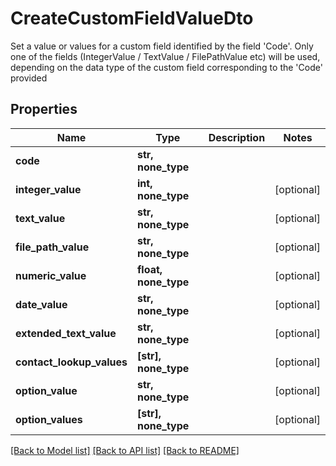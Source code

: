 # CreateCustomFieldValueDto

Set a value or values for a custom field identified by the field 'Code'. Only one of the fields (IntegerValue / TextValue / FilePathValue etc) will be used,  depending on the data type of the custom field corresponding to the 'Code' provided

## Properties
Name | Type | Description | Notes
------------ | ------------- | ------------- | -------------
**code** | **str, none_type** |  | 
**integer_value** | **int, none_type** |  | [optional] 
**text_value** | **str, none_type** |  | [optional] 
**file_path_value** | **str, none_type** |  | [optional] 
**numeric_value** | **float, none_type** |  | [optional] 
**date_value** | **str, none_type** |  | [optional] 
**extended_text_value** | **str, none_type** |  | [optional] 
**contact_lookup_values** | **[str], none_type** |  | [optional] 
**option_value** | **str, none_type** |  | [optional] 
**option_values** | **[str], none_type** |  | [optional] 

[[Back to Model list]](../README.md#documentation-for-models) [[Back to API list]](../README.md#documentation-for-api-endpoints) [[Back to README]](../README.md)


